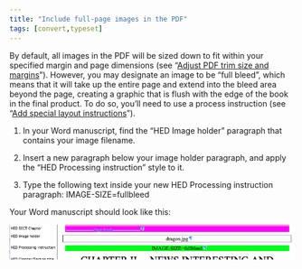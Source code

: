 ```yaml
---
title: "Include full-page images in the PDF"
tags: [convert,typeset]
---
```

 
<html><body><section data-type="chapter" class="hsecchapter" data-hederis-type="hsecchapter" id="include-full-page-images" data-pi-attrs="id: include-full-page-images; data-tags: convert,typeset;" role="doc-chapter" data-tags="convert,typeset" data-author-name=" " data-book-title=" " title="Include full-page images in the PDF"><p class="hblkp" data-hederis-type="hblkp" id="pFHA6N1OS">By default, all images in the PDF will be sized down to fit within your specified margin and page dimensions (see &#8220;<a href="{% link _docs/adjust-trim-and-margins.md %}" data-hederis-type="hspana" id="pxkoWYpsU"><span class="Hyperlink" data-hederis-type="hspnspan" id="pMEFssuok">Adjust PDF trim size and margins</span></a>&#8221;). However, you may designate an image to be &#8220;full bleed&#8221;, which means that it will take up the entire page and extend into the bleed area beyond the page, creating a graphic that is flush with the edge of the book in the final product. To do so, you&#8217;ll need to use a process instruction (see &#8220;<a href="{% link _docs/custom-design.md %}" data-hederis-type="hspana" id="pZYex4tgS"><span class="Hyperlink" data-hederis-type="hspnspan" id="pccc0EvUy">Add special layout instructions</span></a>&#8221;).</p><ol class="hwprnumlist" data-hederis-type="hwprnumlist" id="pI7HoFCz8"><li class="hblkoli" data-hederis-type="hblkoli" id="liSoC1xU3X"><p class="hblkoli" data-hederis-type="hblklip" id="pteZvihdx">In your Word manuscript, find the &#8220;HED Image holder&#8221; paragraph that contains your image filename.</p></li><li class="hblkoli" data-hederis-type="hblkoli" id="liehUf7Isk"><p class="hblkoli" data-hederis-type="hblklip" id="pfp7hr6Wq">Insert a new paragraph below your image holder paragraph, and apply the &#8220;HED Processing instruction&#8221; style to it.</p></li><li class="hblkoli" data-hederis-type="hblkoli" id="liVSjeyz4W"><p class="hblkoli" data-hederis-type="hblklip" id="p5CMMeOOG">Type the following text inside your new HED Processing instruction paragraph: IMAGE-SIZE=fullbleed</p></li></ol><p class="hblkp" data-hederis-type="hblkp" id="pN2yUzNyI">Your Word manuscript should look like this:</p><img data-hederis-type="hblkimg" class="hblkimg" id="pcmsFH5ej" src="/images/fullbleed_1.png" data-img-src="/images/fullbleed_1.png"/></section></body></html>
